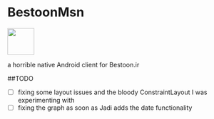 # BestoonMsn

<img src="https://github.com/theOneWithMind/BestoonMsn/blob/master/app/src/main/ic_launcher-web.png" width="60" height="60">

a horrible native Android client for Bestoon.ir

##TODO
- [ ] fixing some layout issues and the bloody ConstraintLayout I was experimenting with
- [ ] fixing the graph as soon as Jadi adds the date functionality
